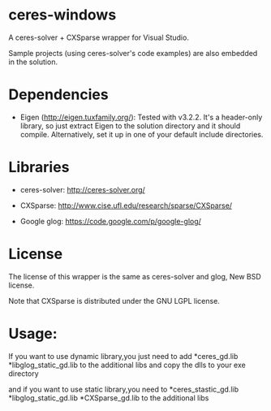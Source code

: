 ceres-windows
=============

A ceres-solver + CXSparse wrapper for Visual Studio.



Sample projects (using ceres-solver's code examples) are also embedded in the solution.

Dependencies
============

  * Eigen (http://eigen.tuxfamily.org/): Tested with v3.2.2. It's a header-only 
    library, so just extract Eigen to the solution directory and it should compile. 
    Alternatively, set it up in one of your default include directories.

Libraries
=========

  * ceres-solver: http://ceres-solver.org/

  * CXSparse: http://www.cise.ufl.edu/research/sparse/CXSparse/

  * Google glog: https://code.google.com/p/google-glog/


License
=======

The license of this wrapper is the same as ceres-solver and glog, New BSD license.

Note that CXSparse is distributed under the GNU LGPL license.



Usage:
======
If you want to use dynamic library,you just need to add 
*ceres_gd.lib
*libglog_static_gd.lib
to the additional libs and copy the dlls to your exe directory

and if you want to use static library,you need to
*ceres_stastic_gd.lib
*libglog_static_gd.lib
*CXSparse_gd.lib
to the additional libs
